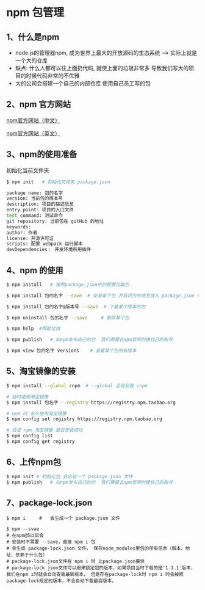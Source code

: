 # npm 包管理

## 1、什么是npm

+ node.js的管理器npm, 成为世界上最大的开放源码的生态系统 —> 实际上就是一个大的仓库
+ 缺点: 什么人都可以往上面扔代码, 就使上面的垃圾非常多 导致我们写大的项目的时候代码非常的不优雅
+ 大的公司会搭建一个自己的内部仓库 使用自己员工写的包



## 2、npm 官方网站

[npm官方网站（中文）](https://www.npmjs.com.cn/)

[npm官方网站（英文）](https://www.npmjs.com/)



## 3、npm的使用准备

初始化当前文件夹

```bash
$ npm init   # 初始化文件夹 package.json

package name: 包的名字
version: 当前包的版本号
description: 项目的描述信息
entry point: 项目的入口文件
test command: 测试命令
git repository: 当前包在 gitHub 的地址
keywords: 
author: 作者
license: 开源许可证
scripts: 配置 webpack 运行脚本
devDependencies： 开发环境所用插件
```



## 4、npm 的使用

```bash
$ npm install 	# 按照package.json中的配置拉取包

$ npm install 包的名字 --save  # 安装某个包 并且将包的信息放入 package.json 的 devDependencies 中

$ npm install 包的名字@版本号 --save  # 下载某个版本的包

$ npm uninstall 包的名字 --save  	# 删除某个包

$ npm help 	#帮助文档

$ npm publish   # 向npm发布自己的包  我们需要去npm官网创建自己的账号

$ npm view 包的名字 versions	# 查看某个包所有版本
```



## 5、淘宝镜像的安装

```bash
$ npm install --global cnpm  # --global 全局安装 cnpm

# 临时使用淘宝镜像
$ npm install 包名字 --registry https://registry.npm.taobao.org

# npm 时 永久使用淘宝镜像
$ npm config set registry https://registry.npm.taobao.org

# 验证 npm 淘宝镜像 是否安装成功
$ npm config list
$ npm config get registry  

```



## 6、上传npm包

```bash
$ npm init # 初始化包 会出现一个 package.json 文件 
$ npm publish   # 向npm发布自己的包  我们需要去npm官网创建自己的账号
```



## 7、package-lock.json

```shell
$ npm i 	#	会生成一个 package.json 文件

$ npm --svae
# 在npm@5以后会
# 安装时不需要 --save，直接 npm i 包
# 会生成 package-lock.json 文件， 保存node_modules里包的所有信息（版本、地址、依赖于什么包）
# package-lock.json文件在 npm i 时 比package.json要快
# package-lock.json文件可以用来锁定包的版本，如果项目当时下载的是'1.1.1'版本，我们在npm i时就会自动安装最新版本， 但是存在package-lock时 npm i 时会按照package-lock规定的版本，不会自动下载最高版本。
```

